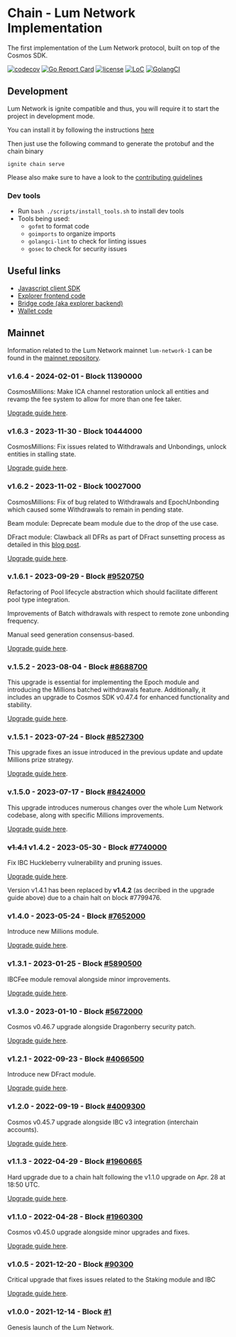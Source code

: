 # Chain - Lum Network Implementation
The first implementation of the Lum Network protocol, built on top of the Cosmos SDK.

[![codecov](https://codecov.io/gh/lum-network/chain/branch/master/graph/badge.svg)](https://codecov.io/gh/lum-network/chain)
[![Go Report Card](https://goreportcard.com/badge/github.com/lum-network/chain)](https://goreportcard.com/report/github.com/lum-network/chain)
[![license](https://img.shields.io/github/license/lum-network/chain.svg)](https://github.com/lum-network/chain/blob/main/LICENSE)
[![LoC](https://tokei.rs/b1/github.com/lum-network/chain)](github.com/lum-network/chain)
[![GolangCI](https://golangci.com/badges/github.com/lum-network/chain.svg)](https://golangci.com/r/github.com/lum-network/chain)

## Development

Lum Network is ignite compatible and thus, you will require it to start the project in development mode.

You can install it by following the instructions [here](https://docs.ignite.com/)

Then just use the following command to generate the protobuf and the chain binary

    ignite chain serve

Please also make sure to have a look to the [contributing guidelines](https://github.com/lum-network/chain/blob/master/CONTRIBUTING.md)

### Dev tools

- Run `bash ./scripts/install_tools.sh` to install dev tools
- Tools being used:
    - `gofmt` to format code
    - `goimports` to organize imports
    - `golangci-lint` to check for linting issues
    - `gosec` to check for security issues

## Useful links

* [Javascript client SDK](https://github.com/lum-network/sdk-javascript)
* [Explorer frontend code](https://github.com/lum-network/explorer)
* [Bridge code (aka explorer backend)](https://github.com/lum-network/chain-bridge)
* [Wallet code](https://github.com/lum-network/wallet)

## Mainnet

Information related to the Lum Network mainnet `lum-network-1` can be found in the [mainnet repository](https://github.com/lum-network/mainnet).

### v1.6.4 - 2024-02-01 - Block 11390000
CosmosMillions: Make ICA channel restoration unlock all entities and revamp the fee system to allow for more than one fee taker.

[Upgrade guide here](https://github.com/lum-network/mainnet/blob/master/upgrades/v1.6.4/guide.md).

### v1.6.3 - 2023-11-30 - Block 10444000
CosmosMillions: Fix issues related to Withdrawals and Unbondings, unlock entities in stalling state.

[Upgrade guide here](https://github.com/lum-network/mainnet/blob/master/upgrades/v1.6.3/guide.md).

### v1.6.2 - 2023-11-02 - Block 10027000
CosmosMillions: Fix of bug related to Withdrawals and EpochUnbonding which caused some Withdrawals to remain in pending state.

Beam module: Deprecate beam module due to the drop of the use case.

DFract module: Clawback all DFRs as part of DFract sunsetting process as detailed in this [blog post](https://medium.com/lum-network/sunsetting-the-dfract-protocol-beta-version-a2277bce07fb).

[Upgrade guide here](https://github.com/lum-network/mainnet/blob/master/upgrades/v1.6.2/guide.md).

### v.1.6.1 - 2023-09-29 - Block [#9520750](https://www.mintscan.io/lum/blocks/9520750)
Refactoring of Pool lifecycle abstraction which should facilitate different pool type integration.

Improvements of Batch withdrawals with respect to remote zone unbonding frequency.

Manual seed generation consensus-based.

[Upgrade guide here](https://github.com/lum-network/mainnet/blob/master/upgrades/v1.6.1/guide.md).

### v.1.5.2 - 2023-08-04 - Block [#8688700](https://www.mintscan.io/lum/blocks/8688700)
This upgrade is essential for implementing the Epoch module and introducing the Millions batched withdrawals feature. Additionally, it includes an upgrade to Cosmos SDK v0.47.4 for enhanced functionality and stability.

[Upgrade guide here](https://github.com/lum-network/mainnet/blob/master/upgrades/v1.5.2/guide.md).

### v.1.5.1 - 2023-07-24 - Block [#8527300](https://www.mintscan.io/lum/blocks/8527300)
This upgrade fixes an issue introduced in the previous update and update Millions prize strategy.

[Upgrade guide here](https://github.com/lum-network/mainnet/blob/master/upgrades/v1.5.1/guide.md).

### v.1.5.0 - 2023-07-17 - Block [#8424000](https://www.mintscan.io/lum/blocks/8424000)
This upgrade introduces numerous changes over the whole Lum Network codebase, along with specific Millions improvements.

[Upgrade guide here](https://github.com/lum-network/mainnet/blob/master/upgrades/v1.5.0/guide.md).

### ~~v1.4.1~~ v1.4.2 - 2023-05-30 - Block [#7740000](https://www.mintscan.io/lum/blocks/7740000)
Fix IBC Huckleberry vulnerability and pruning issues.

[Upgrade guide here](https://github.com/lum-network/mainnet/blob/master/upgrades/v1.4.1/guide.md).

Version v1.4.1 has been replaced by **v1.4.2** (as decribed in the upgrade guide above) due to a chain halt on block #7799476.

### v1.4.0 - 2023-05-24 - Block [#7652000](https://www.mintscan.io/lum/blocks/7652000)
Introduce new Millions module.

[Upgrade guide here](https://github.com/lum-network/mainnet/blob/master/upgrades/v1.4.0/guide.md).

### v1.3.1 - 2023-01-25 - Block [#5890500](https://www.mintscan.io/lum/blocks/5890500)
IBCFee module removal alongside minor improvements.

[Upgrade guide here](https://github.com/lum-network/mainnet/blob/master/upgrades/v1.3.1/guide.md).

### v1.3.0 - 2023-01-10 - Block [#5672000](https://www.mintscan.io/lum/blocks/5672000)
Cosmos v0.46.7 upgrade alongside Dragonberry security patch.

[Upgrade guide here](https://github.com/lum-network/mainnet/blob/master/upgrades/v1.3.0/guide.md).

### v1.2.1 - 2022-09-23 - Block [#4066500](https://www.mintscan.io/lum/blocks/4066500)
Introduce new DFract module.

[Upgrade guide here](https://github.com/lum-network/mainnet/blob/master/upgrades/v1.2.1/guide.md).

### v1.2.0 - 2022-09-19 - Block [#4009300](https://www.mintscan.io/lum/blocks/4009300)
Cosmos v0.45.7 upgrade alongside IBC v3 integration (interchain accounts).

[Upgrade guide here](https://github.com/lum-network/mainnet/blob/master/upgrades/v1.2.0/guide.md).

### v1.1.3 - 2022-04-29 - Block [#1960665](https://www.mintscan.io/lum/blocks/1960665)
Hard upgrade due to a chain halt following the v1.1.0 upgrade on Apr. 28 at 18:50 UTC.

[Upgrade guide here](https://github.com/lum-network/mainnet/blob/master/upgrades/v1.1.3/guide.md).

### v1.1.0 - 2022-04-28 - Block [#1960300](https://www.mintscan.io/lum/blocks/1960300)
Cosmos v0.45.0 upgrade alongside minor upgrades and fixes.

[Upgrade guide here](https://github.com/lum-network/mainnet/blob/master/upgrades/v1.1.0/guide.md).

### v1.0.5 - 2021-12-20 - Block [#90300](https://www.mintscan.io/lum/blocks/90300)
Critical upgrade that fixes issues related to the Staking module and IBC

[Upgrade guide here](https://github.com/lum-network/mainnet/blob/master/upgrades/v1.0.5/guide.md).

### v1.0.0 - 2021-12-14 - Block [#1](https://www.mintscan.io/lum/blocks/1)
Genesis launch of the Lum Network.
